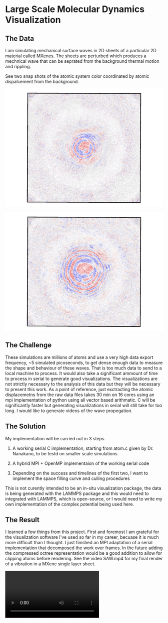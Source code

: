 # Large Scale Molecular Dynamics Visualization

## The Data
I am simulating mechanical surface waves in 2D sheets of a particular 2D material called MXenes.
The sheets are perturbed which produces a mechnical wave that can be seprated from the background
thermal motion and rippling. 

See two snap shots of the atomic system color coordinated by atomic dispalcement from the background.

![image](figs/Ti3C2_450_270_50_3000.png)

![image](figs/Ti3C2_450_270_50_6000.png)

## The Challenge
These simulations are millions of atoms and use a very high data export frequency, ~5 simulated picoseconds, to
get dense enough data to measure the shape and behaviour of these waves. That is too much data to send to a local machine to process. It would also take a significant ammount of time to process in serial to generate good visualizations. The visualizations are not strictly necessary to the analysis of this data but they will be necessary to present this work. As a point of reference, just exctracting the atomic displacemetns from the raw data files takes 30 min on 16 cores using 
an mpi implementation of python using all vector based arithmatic. C will be significantly faster but generating visualizations
in serial will still take for too long.
I would like to generate videos of the wave propegation.

## The Solution
My implementation will be carried out in 3 steps.

1. A working serial C implementation, starting from atom.c given by Dr. Nanakano, to be testd on smaller scale simulations.

2. A hybrid MPI + OpenMP implementaion of the working serial code

3. Depending on the success and timelines of the first two, I want to implement the space filling curve and culling procedures

This is not curently intended to be an in-situ visualization package, the data is being generated with the LAMMPS package and
this would need to integrated with LAMMPS, which is open-source, or I would need to write my own implementation of the complex potential being used here. 

## The Result

I learned a few things from this project. First and foremost I am grateful for the visualization software I've used so far in my career, becuase it is much more difficult than I thought. I just finished an MPI adaptation of a serial implementation that decomposed the work over frames. In the future adding the compressed octree representation would be a good addition to allow for clipping atoms before rendering. See the video SAW.mp4 for my final render of a vibration in a MXene single layer sheet. 

![](SAW.mp4)
